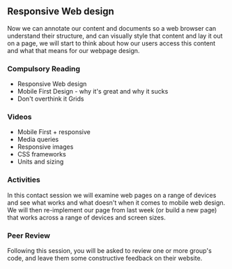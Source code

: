 ## Responsive Web design

Now we can annotate our content and documents so a web browser can understand their structure, and can visually style that content and lay it out on a page, we will start to think about how our users access this content and what that means for our webpage design.

### Compulsory Reading

* Responsive Web design
* Mobile First Design - why it's great and why it sucks
* Don't overthink it Grids

### Videos

* Mobile First + responsive
* Media queries
* Responsive images
* CSS frameworks
* Units and sizing

### Activities

In this contact session we will examine web pages on a range of devices and see what works and what doesn't when it comes to mobile web design. We will then re-implement our page from last week (or build a new page) that works across a range of devices and screen sizes.

### Peer Review

Following this session, you will be asked to review one or more group's code, and leave them some constructive feedback on their website.  